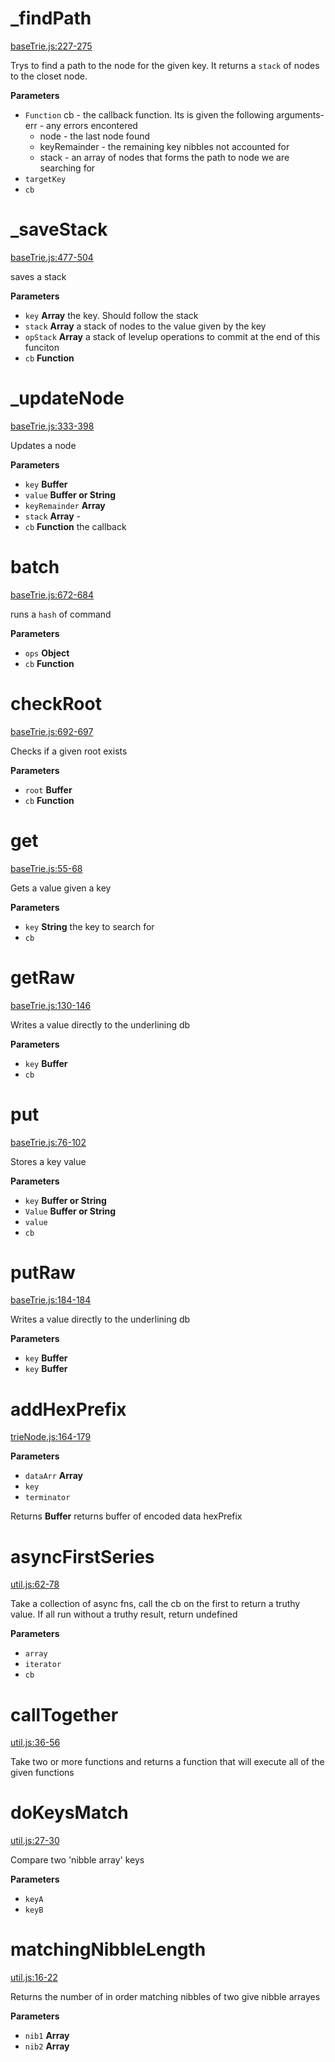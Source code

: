 # _findPath

[baseTrie.js:227-275](https://github.com/wanderer/merkle-patricia-tree/blob/ebfa40ebff2c0f99d4b9dcd1f306a802ddfbcef9/baseTrie.js#L227-L275 "Source code on GitHub")

Trys to find a path to the node for the given key.
It returns a `stack` of nodes to the closet node.

**Parameters**

-   `Function`  cb - the callback function. Its is given the following
    arguments-   err - any errors encontered
    -   node - the last node found
    -   keyRemainder - the remaining key nibbles not accounted for
    -   stack - an array of nodes that forms the path to node we are searching for
-   `targetKey`  
-   `cb`  

# _saveStack

[baseTrie.js:477-504](https://github.com/wanderer/merkle-patricia-tree/blob/ebfa40ebff2c0f99d4b9dcd1f306a802ddfbcef9/baseTrie.js#L477-L504 "Source code on GitHub")

saves a stack

**Parameters**

-   `key` **Array** the key. Should follow the stack
-   `stack` **Array** a stack of nodes to the value given by the key
-   `opStack` **Array** a stack of levelup operations to commit at the end of this funciton
-   `cb` **Function** 

# _updateNode

[baseTrie.js:333-398](https://github.com/wanderer/merkle-patricia-tree/blob/ebfa40ebff2c0f99d4b9dcd1f306a802ddfbcef9/baseTrie.js#L333-L398 "Source code on GitHub")

Updates a node

**Parameters**

-   `key` **Buffer** 
-   `value` **Buffer or String** 
-   `keyRemainder` **Array** 
-   `stack` **Array** -
-   `cb` **Function** the callback

# batch

[baseTrie.js:672-684](https://github.com/wanderer/merkle-patricia-tree/blob/ebfa40ebff2c0f99d4b9dcd1f306a802ddfbcef9/baseTrie.js#L672-L684 "Source code on GitHub")

runs a `hash` of command

**Parameters**

-   `ops` **Object** 
-   `cb` **Function** 

# checkRoot

[baseTrie.js:692-697](https://github.com/wanderer/merkle-patricia-tree/blob/ebfa40ebff2c0f99d4b9dcd1f306a802ddfbcef9/baseTrie.js#L692-L697 "Source code on GitHub")

Checks if a given root exists

**Parameters**

-   `root` **Buffer** 
-   `cb` **Function** 

# get

[baseTrie.js:55-68](https://github.com/wanderer/merkle-patricia-tree/blob/ebfa40ebff2c0f99d4b9dcd1f306a802ddfbcef9/baseTrie.js#L55-L68 "Source code on GitHub")

Gets a value given a key

**Parameters**

-   `key` **String** the key to search for
-   `cb`  

# getRaw

[baseTrie.js:130-146](https://github.com/wanderer/merkle-patricia-tree/blob/ebfa40ebff2c0f99d4b9dcd1f306a802ddfbcef9/baseTrie.js#L130-L146 "Source code on GitHub")

Writes a value directly to the underlining db

**Parameters**

-   `key` **Buffer** 
-   `cb`  

# put

[baseTrie.js:76-102](https://github.com/wanderer/merkle-patricia-tree/blob/ebfa40ebff2c0f99d4b9dcd1f306a802ddfbcef9/baseTrie.js#L76-L102 "Source code on GitHub")

Stores a key value

**Parameters**

-   `key` **Buffer or String** 
-   `Value` **Buffer or String** 
-   `value`  
-   `cb`  

# putRaw

[baseTrie.js:184-184](https://github.com/wanderer/merkle-patricia-tree/blob/ebfa40ebff2c0f99d4b9dcd1f306a802ddfbcef9/baseTrie.js#L184-L184 "Source code on GitHub")

Writes a value directly to the underlining db

**Parameters**

-   `key` **Buffer** 
-   `key` **Buffer** 

# addHexPrefix

[trieNode.js:164-179](https://github.com/wanderer/merkle-patricia-tree/blob/ebfa40ebff2c0f99d4b9dcd1f306a802ddfbcef9/trieNode.js#L164-L179 "Source code on GitHub")

**Parameters**

-   `dataArr` **Array** 
-   `key`  
-   `terminator`  

Returns **Buffer** returns buffer of encoded data
hexPrefix

# asyncFirstSeries

[util.js:62-78](https://github.com/wanderer/merkle-patricia-tree/blob/ebfa40ebff2c0f99d4b9dcd1f306a802ddfbcef9/util.js#L62-L78 "Source code on GitHub")

Take a collection of async fns, call the cb on the first to return a truthy value.
If all run without a truthy result, return undefined

**Parameters**

-   `array`  
-   `iterator`  
-   `cb`  

# callTogether

[util.js:36-56](https://github.com/wanderer/merkle-patricia-tree/blob/ebfa40ebff2c0f99d4b9dcd1f306a802ddfbcef9/util.js#L36-L56 "Source code on GitHub")

Take two or more functions and returns a function  that will execute all of
the given functions

# doKeysMatch

[util.js:27-30](https://github.com/wanderer/merkle-patricia-tree/blob/ebfa40ebff2c0f99d4b9dcd1f306a802ddfbcef9/util.js#L27-L30 "Source code on GitHub")

Compare two 'nibble array' keys

**Parameters**

-   `keyA`  
-   `keyB`  

# matchingNibbleLength

[util.js:16-22](https://github.com/wanderer/merkle-patricia-tree/blob/ebfa40ebff2c0f99d4b9dcd1f306a802ddfbcef9/util.js#L16-L22 "Source code on GitHub")

Returns the number of in order matching nibbles of two give nibble arrayes

**Parameters**

-   `nib1` **Array** 
-   `nib2` **Array** 
